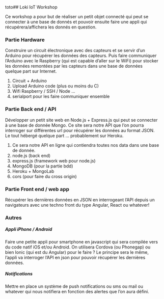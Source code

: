 toto## Loki IoT Workshop

Ce workshop a pour but de réaliser un petit objet connecté qui peut se connecter à une base de donnés et pouvoir ensuite faire une appli qui récupérera/affichera les donnés en question.

### Partie Hardware

Construire un circuit électronique avec des capteurs et se servir d’un Arduino pour récupérer les données des capteurs. Puis faire communiquer l’Arduino avec le Raspberry (qui est capable d’aller sur le WiFi) pour stocker les données remontées par les capteurs dans une base de données quelque part sur Internet.

1. Circuit + Arduino
2. Upload Arduino code (plus ou moins du C)
3. Wifi Raspberry / SSH / Node …
4. serialport pour les faire communiquer ensemble


### Partie Back end / API

Développer un petit site web en Node.js + Express.js qui peut se connecter à une base de donnée Mongo. Ce site sera notre API que l’on pourra interroger sur différentes url pour récupérer les données au format JSON. Le tout hébergé quelque part … probablement sur Heroku.

1. Ce sera notre API en ligne qui contiendra toutes nos data dans une base de donnée.
2. node.js (back end)
3. express.js (framework web pour node.js)
4. MongoDB (pour la partie bdd)
5. Heroku + MongoLab
6. cors (pour faire du cross origin)


### Partie Front end / web app
Récupérer les dernières données en JSON en interrogeant l’API depuis un navigateurs avec une techno front du type Angular, React ou whatever!


### Autres

##### Appli iPhone / Android
Faire une petite appli pour smartphone en javascript qui sera compilée vers du code natif iOS et/ou Android. On utilisera Cordova (ou Phonegap) ou bien Ionic (qui est du Angular) pour le faire ?
Le principe sera le même, l’appli va interroger l’API en json pour pouvoir récupérer les dernières données.

##### Notifications
Mettre en place un système de push notifications ou sms ou mail ou whatever qui nous notifiera en fonction des alertes que l’on aura défini.
